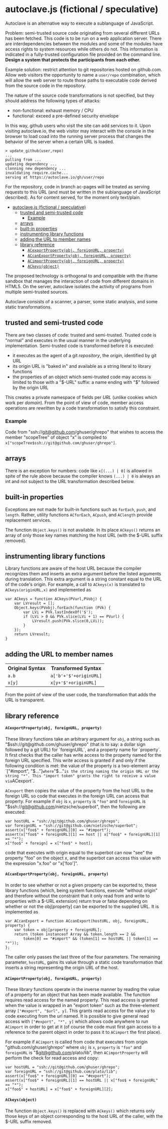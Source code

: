 # autoclave.js (fictional / speculative)

Autoclave is an alternative way to execute a sublanguage of JavaScript.

Problem: semi-trusted source code originating from several different URLs has been
fetched. This code is to be run on a web application server. There are
interdependencies between the modules and some of the modules have access rights
to system resources while others do not. This information is indicated in a
fully-trusted configuration file provided on the command line. **Design a system
that protects the participants from each other.**

Example solution: restrict attention to git repositories hosted on github.com.
Allow web visitors the opportunity to name a `user/repo` combination, which will
allow the web server to route those paths to executable code derived from the
source code in the repository.

The nature of the source code transformations is not specified, but they should
address the following types of attacks:

 - non-functional: exhaust memory / CPU
 - functional: exceed a pre-defined security envelope

In this way, github users who visit the site can add services to it. Upon
visiting autoclave.io, the web visitor may interact with the console in the
browser to load coad into the running server process that changes the behavior of
the server when a certain URL is loaded.

    > update_github(user,repo)
    ...
    pulling from ...
    updating dependency ...
    clonning new dependency ...
    invaldating require.cache...
    serving at https://autoclave.io/gh/user/repo

For the repository, code in branch ac-pages will be treated as serving requests to
this URL (and must be written in the sublanguage of JavaScript described). As for
content served, for the moment only text/plain.

- [autoclave.js (fictional / speculative)](#autoclavejs-fictional--speculative)
  - [trusted and semi-trusted code](#trusted-and-semi-trusted-code)
    - [Example](#example)
  - [arrays](#arrays)
  - [built-in properties](#built-in-properties)
  - [instrumenting library functions](#instrumenting-library-functions)
  - [adding the URL to member names](#adding-the-url-to-member-names)
  - [library reference](#library-reference)
      - [`ACexportProperty(obj, foreignURL, property)`](#acexportpropertyobj-foreignurl-property)
      - [`ACcanExportProperty(obj, foreignURL, property)`](#accanexportpropertyobj-foreignurl-property)
      - [`ACimportProperty(obj, foreignURL, property)`](#acimportpropertyobj-foreignurl-property)
      - [`ACkeys(object)`](#ackeysobject)

The proposed technology is orthogonal to and compatible with the iframe sandbox
that manages the interaction of code from different domains in HTML5. On the
server, autoclave isolates the activity of programs from multiple semi-trusted
sources.

Autoclave consists of a scanner, a parser, some static analysis, and some static
transformations.

## trusted and semi-trusted code

There are two classes of code: trusted and semi-trusted. Trusted code is "normal"
and executes in the usual manner in the underlying implementation. Semi-trusted
code is transformed before it is executed:
 - it executes as the agent of a git *repository*, the *origin*, identified by git
   URL
 - its origin URL is "baked in" and available as a string literal to library
   functions
 - the properties of an object which semi-trusted code may access is limited to
   those with a "$-URL" suffix: a name ending with "$" followed by the origin URL

This creates a private namespace of fields per *URL* (unlike cookies which work
per *domain*). From the point of view of code, member access operations are
rewritten by a code transformation to satisfy this constraint.

### Example

Code from "ssh://git@github.com/ghuser/ghrepo" that wishes to access the member
"scopeTree" of object "x" is compiled to
`x["scopeTree$ssh://git@github.com/ghuser/ghrepo"]`.

## arrays

There is an exception for numbers: code like `x[(...) | 0]` is allowed in spite of
the rule above because the compiler knows `(...) | 0` is always an int and not
subject to the URL transformation described below.

## built-in properties

Exceptions are not made for built-in functions such as `forEach`, `push`, and
`length`. Rather, utility functions `ACforEach`, `ACpush`, and `AClength` provide
replacement services.

The function `Object.keys()` is not available. In its place `ACkeys()` returns an
array of only those key names matching the host URL (with the $-URL suffix
removed).

## instrumenting library functions

Library functions are aware of the host URL because the compiler recognizes them
and inserts an extra argument before the listed arguments during translation. This
extra argument is a string constant equal to the URL of the code's origin. For
example, a call to `ACkeys(x)` is translated to `ACkeys(originURL,x)` and
implemented as

    var ACkeys = function ACkeys(PVurl,PVobj) {
        var LVresult = [];
        Object.keys(PVobj).forEach(function (PVk) {
            var LVi = PVk.lastIndexOf('$');
            if (LVi > 0 && PVk.slice(LVi + 1) == PVurl) {
                LVresult.push(PVk.slice(0,LVi));
            }
        });
        return LVresult;
    }

## adding the URL to member names

<table>
    <tr>
        <th>Original Syntax</th><th>Transformed Syntax</th>
    </tr>
    <tr>
        <td><code>a.b</code></td><td><code>a['b'+'$'+originURL]</code></td>
    </tr>
    <tr>
        <td><code>x[y]</code></td><td><code>x[y+'$'+originURL]</code></td>
    </tr>
</table>

From the point of view of the user code, the transformation that adds the URL is
transparent.

## library reference

#### `ACexportProperty(obj, foreignURL, property)`

These library functions take an arbitrary argument for `obj`, a string such as
"$ssh://git@github.com/ghuser/ghrepo" (that is to say: a dollar sign followed by a
git URL) for `foreignURL`, and a property name for `property`. It first checks
that the caller has write access to the property named for the foreign URL
specified. This write access is granted if and only if the following condition is
met: the value of the property is a two-element array `["#import", "$..."]` where
`"$..."` is the string naming the origin URL or the string "*". This "import
token" grants the right to receive a value via `ACexport`.

`ACexport` then copies the value of the property from the host URL to the foreign
URL so code that executes in the foreign URL can access that property. For example
if `obj` is `x`, `property` is `"foo"` and `foreignURL` is
"$ssh://git@github.com/nietzsche/superbot", then the following are executed:

    var hostURL = "ssh://git@github.com/ghuser/ghrepo";
    var foreignURL = "ssh://git@github.com/nietzsche/superbot";
    assert(x["foo$" + foreignURL][0] == "#import");
    assert(x["foo$" + foreignURL][1] == host || x["foo$" + foreignURL][1] == "*");
    x["foo$" + foreign] = x["foo$" + host];

code that executes with origin equal to the superbot can now "see" the property
"foo" on the object x, and the superbot can access this value with the expression
"x.foo" or "x['foo']".

#### `ACcanExportProperty(obj, foreignURL, property)`

In order to see whether or not a given property can be exported to, these library
functions (which, being system functions, execute "without origin" and therefore
without the constraint that it only read from and write to properties with a
$-URL extension) return true or false depending on whether or not the
obj[property] can be exported to the supplied URL. It is implemented as

    var ACcanExport = function ACcanExport(hostURL, obj, foreignURL, property) {
        var token = obj[property + foreignURL];
        return (token instanceof Array && token.length == 2 &&
            token[0] == "#import" && (token[1] == hostURL || token[1] == "*"));
    };

The caller only passes the last three of the four parameters. The remaining
parameter, `hostURL`, gains its value through a static code transformation that
inserts a string representing the origin URL of the host.

#### `ACimportProperty(obj, foreignURL, property)`

These library functions operate in the inverse manner by reading the value of a
property for an object that has been made available. The function requires read
access for the named property. This read access is granted when the value is
wrapped in an "export token" such as the three-element array `["#export",
"$url", y]`. This grants read access for the value y to code executing from the
url named. It is possible to give general read access with `["#export", "*",
y]` which allows code anywhere to run `ACimport` in order to get at it (of course
the code must first gain access to a reference to the parent object in order to
pass it to `ACimport` the first place).

For example if `ACimport` is called from code that executes from origin
"github.com/ghuser/ghrepo" where `obj` is `x`, `property` is `"foo"`
and `foreignURL` is "$git@github.com/plato/lib", then `ACimportProperty` will
perform the check for read access and copy:

    var hostURL = "ssh://git@github.com/ghuser/ghrepo";
    var foreignURL = "ssh://git@github.com/plato/lib";
    assert(x["foo$" + foreignURL][0] == "#export");
    assert(x["foo$" + foreignURL][1] == hostURL || x["foo$ + foreignURL" == "*");
    x["foo$" + hostURL] = x["foo$" + foreignURL][2];

#### `ACkeys(object)`
The function `Object.keys()` is replaced with `ACkeys()` which returns only
those keys of an object corresponding to the host URL of the caller, with the
$-URL suffix removed.
